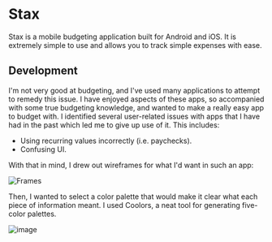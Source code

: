 # Stax

Stax is a mobile budgeting application built for Android and iOS. It is extremely simple to use and allows you to track simple expenses with ease.

## Development

I'm not very good at budgeting, and I've used many applications to attempt to remedy this issue. I have enjoyed aspects of these apps, so accompanied with some true budgeting knowledge, and wanted to make a really easy app to budget with. I identified several user-related issues with apps that I have had in the past which led me to give up use of it. This includes:
- Using recurring values incorrectly (i.e. paychecks).
- Confusing UI.

With that in mind, I drew out wireframes for what I'd want in such an app:

![Frames](https://github.com/CaseyNguyen/Stax/assets/83699098/7ac9766a-1ccf-4fe7-974e-b51c2b8e69b5)

Then, I wanted to select a color palette that would make it clear what each piece of information meant. I used Coolors, a neat tool for generating five-color palettes.

![image](https://github.com/CaseyNguyen/Stax/assets/83699098/f7a3f780-0289-476f-9081-b45c360447fd)
